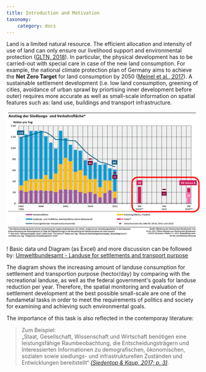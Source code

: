 ```yaml
---
title: Introduction and Motivation
taxonomy:
    category: docs
---
```


Land is a limited natural resource. The efficient allocation and intensity of use of land can only ensure our livelihood support and environmental protection ([GLTN, 2018](https://gltn.net/home/land-management-and-planning/#land-use-planning)). In particular, the physical development has to be carried-out with special care in case of the new land consumption. For example, the national climate protection plan of Germany aims to achieve the **Net Zero Target** for land consumption by 2050 ([Meinel et al., 2017](http://nbn-resolving.de/urn:nbn:de:bsz:14-qucosa2-172489)). A sustainable settlement development (i.e. low land consumption, greening of cities, avoidance of urban sprawl by priortising inner development before outer) requires more accurate as well as small-scale information on spatial features such as: land use, buildings and transport infrastructure.

[![abb_uba_30zeil](abb_uba_30zeil.png)](https://www.umweltbundesamt.de/daten/flaeche-boden-land-oekosysteme/flaeche/siedlungs-verkehrsflaeche#textpart-1)

! Basic data und Diagram (as Excel) and more discussion can be followed by: [Umweltbundesamt - Landuse for settlements and transport purpose](https://www.umweltbundesamt.de/daten/flaeche-boden-land-oekosysteme/flaeche/siedlungs-verkehrsflaeche#textpart-1)



The diagram shows the increasing amount of landuse consumption for settlement and transportion purpose (hector/day) by comparing with the recreational landuse, as well as the federal government's goals for landuse reduction per year. Therefore, the spatial monitoring and evaluation of settlement development at the best possible small-scale are one of the fundametal tasks in order to meet the requirements of politics and society for examining and achieving such environmental goals.

The importance of this task is also reflected in the contemporay literature:

> Zum Beispiel: <br>
„Staat, Gesellschaft, Wissenschaft und Wirtschaft benötigen eine leistungsfähige Raumbeobachtung, die Entscheidungsträgern und Interessierten Informationen zu demografischen, ökonomischen, sozialen sowie siedlungs- und infrastrukturellen Zuständen und Entwicklungen bereitstellt“ <cite> [(Siedentop & Kaup, 2017; p. 3)](http://nbn-resolving.de/urn:nbn:de:bsz:14-qucosa2-211777).</cite>
